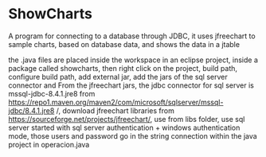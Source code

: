 # ShowCharts

A program for connecting to a database through JDBC, it uses jfreechart to sample charts, based on database data, and shows the data in a jtable

the .java files are placed inside the workspace in an eclipse project, inside a package called showcharts, then right click on the project, build path, configure build path, add external jar, add the jars of the sql server connector and From the jfreechart jars, the jdbc connector for sql server is mssql-jdbc-8.4.1.jre8 from https://repo1.maven.org/maven2/com/microsoft/sqlserver/mssql-jdbc/8.4.1.jre8 /, download jfreechart libraries from https://sourceforge.net/projects/jfreechart/, use from libs folder, use sql server started with sql server authentication + windows authentication mode, those users and password go in the string connection within the java project in operacion.java
